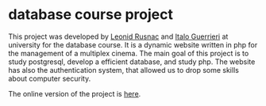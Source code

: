 # database course project

This project was developed by [Leonid Rusnac](https://github.com/lrusnac) and [Italo Guerrieri](https://github.com/italo3600) at university for the database course. It is a dynamic website written in php for the management of a multiplex cinema. The main goal of this project is to study postgresql, develop a efficient database, and study php. The website has also the authentication system, that allowed us to drop some skills about computer security.

The online version of the project is [here](http://bd.bedifferent.me).
